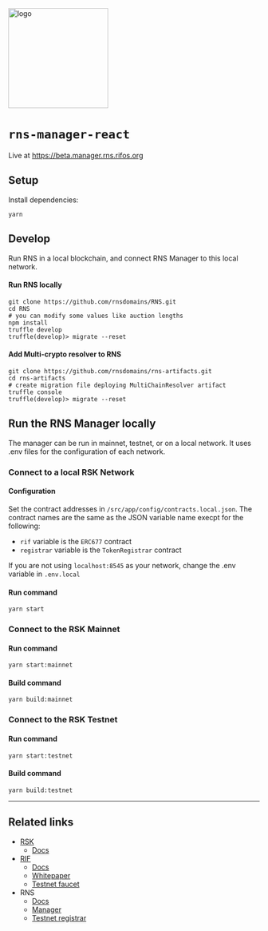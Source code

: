 <img src="/logo.png" alt="logo" height="200" />

# `rns-manager-react`

Live at https://beta.manager.rns.rifos.org

## Setup

Install dependencies:
```
yarn
```

## Develop

Run RNS in a local blockchain, and connect RNS Manager to this local network.

#### Run RNS locally

```
git clone https://github.com/rnsdomains/RNS.git
cd RNS
# you can modify some values like auction lengths
npm install
truffle develop
truffle(develop)> migrate --reset
```

#### Add Multi-crypto resolver to RNS

```
git clone https://github.com/rnsdomains/rns-artifacts.git
cd rns-artifacts
# create migration file deploying MultiChainResolver artifact
truffle console
truffle(develop)> migrate --reset
```

## Run the RNS Manager locally

The manager can be run in mainnet, testnet, or on a local network. It uses .env files for the configuration of each network.

### Connect to a local RSK Network

#### Configuration

Set the contract addresses in `/src/app/config/contracts.local.json`. The contract names are the same as the JSON variable name execpt for the following: 

- `rif` variable is the `ERC677` contract
- `registrar` variable is the `TokenRegistrar` contract

If you are not using `localhost:8545` as your network, change the .env variable in `.env.local`

#### Run command

```
yarn start
```

### Connect to the RSK Mainnet

#### Run command
```
yarn start:mainnet
```

#### Build command
```
yarn build:mainnet
```

### Connect to the RSK Testnet

#### Run command

```
yarn start:testnet
```

#### Build command
```
yarn build:testnet
```

---

## Related links

- [RSK](https://rsk.co)
    - [Docs](https://github.com/rsksmart/rskj/wiki)
- [RIF](https://rifos.org)
    - [Docs](https://www.rifos.org/documentation/)
    - [Whitepaper](https://docs.rifos.org/rif-whitepaper-en.pdf)
    - [Testnet faucet](https://faucet.rifos.org)
- RNS
    - [Docs](https://docs.rns.rifos.org)
    - [Manager](https://rns.rifos.org)
    - [Testnet registrar](https://testnet.rns.rifos.org)

